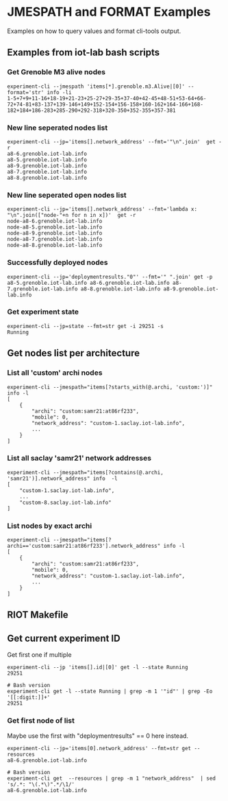JMESPATH and FORMAT Examples
============================


Examples on how to query values and format cli-tools output.


Examples from iot-lab bash scripts
----------------------------------

### Get Grenoble M3 alive nodes ###

    experiment-cli --jmespath 'items[*].grenoble.m3.Alive|[0]' --format='str' info -li
    1-5+7+9+11-16+18-19+21-23+25-27+29-35+37-40+42-45+48-51+53-64+66-72+74-81+83-137+139-146+149+152-154+156-158+160-162+164-166+168-182+184+186-283+285-290+292-318+320-350+352-355+357-381


### New line seperated nodes list ###

    experiment-cli --jp='items[].network_address' --fmt='"\n".join'  get -r
    a8-6.grenoble.iot-lab.info
    a8-5.grenoble.iot-lab.info
    a8-9.grenoble.iot-lab.info
    a8-7.grenoble.iot-lab.info
    a8-8.grenoble.iot-lab.info


### New line seperated open nodes list ###

    experiment-cli --jp='items[].network_address' --fmt='lambda x: "\n".join(["node-"+n for n in x])'  get -r
    node-a8-6.grenoble.iot-lab.info
    node-a8-5.grenoble.iot-lab.info
    node-a8-9.grenoble.iot-lab.info
    node-a8-7.grenoble.iot-lab.info
    node-a8-8.grenoble.iot-lab.info


### Successfully deployed nodes ###

    experiment-cli --jp='deploymentresults."0"' --fmt='" ".join' get -p
    a8-5.grenoble.iot-lab.info a8-6.grenoble.iot-lab.info a8-7.grenoble.iot-lab.info a8-8.grenoble.iot-lab.info a8-9.grenoble.iot-lab.info


### Get experiment state ###

    experiment-cli --jp=state --fmt=str get -i 29251 -s
    Running


Get nodes list per architecture
-------------------------------

### List all 'custom' archi nodes ###

    experiment-cli --jmespath="items[?starts_with(@.archi, 'custom:')]" info -l
    [
        {
            "archi": "custom:samr21:at86rf233",
            "mobile": 0,
            "network_address": "custom-1.saclay.iot-lab.info",
            ...
        }
    ]


### List all saclay 'samr21' network addresses ###

    experiment-cli --jmespath="items[?contains(@.archi, 'samr21')].network_address" info  -l
    [
        "custom-1.saclay.iot-lab.info",
        ...
        "custom-8.saclay.iot-lab.info"
    ]


### List nodes by exact archi ###

    experiment-cli --jmespath="items[?archi=='custom:samr21:at86rf233'].network_address" info -l
    [
        {
            "archi": "custom:samr21:at86rf233",
            "mobile": 0,
            "network_address": "custom-1.saclay.iot-lab.info",
            ...
        }
    ]


RIOT Makefile
-------------

Get current experiment ID
-------------------------

Get first one if multiple

    experiment-cli --jp 'items[].id|[0]' get -l --state Running
    29251

    # Bash version
    experiment-cli get -l --state Running | grep -m 1 '"id"' | grep -Eo '[[:digit:]]+'
    29251



### Get first node of list ###

Maybe use the first with "deploymentresults" == 0 here instead.

    experiment-cli --jp='items[0].network_address' --fmt=str get --resources
    a8-6.grenoble.iot-lab.info

    # Bash version
    experiment-cli get  --resources | grep -m 1 "network_address"  | sed 's/.*: "\(.*\)".*/\1/'
    a8-6.grenoble.iot-lab.info

